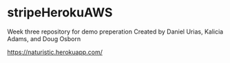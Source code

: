 # stripeHerokuAWS
Week three repository for demo preperation
Created by Daniel Urias, Kalicia Adams, and Doug Osborn

https://naturistic.herokuapp.com/
